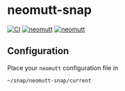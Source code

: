 # neomutt-snap

[![CI](https://github.com/nicolasbock/neomutt-snap/actions/workflows/CI.yaml/badge.svg)](https://github.com/nicolasbock/neomutt-snap/actions/workflows/CI.yaml)
[![neomutt](https://snapcraft.io/neomutt/badge.svg)](https://snapcraft.io/neomutt)
[![neomutt](https://snapcraft.io/neomutt/trending.svg?name=0)](https://snapcraft.io/neomutt)

## Configuration

Place your `neomutt` configuration file in

```
~/snap/neomutt-snap/current
```

